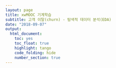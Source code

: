 ```yaml
---
layout: page
title: xwMOOC 기계학습
subtitle: 고객 이탈(churn) - 탐색적 데이터 분석(EDA)
date: "2018-09-07"
output:
  html_document: 
    toc: yes
    toc_float: true
    highlight: tango
    code_folding: hide
    number_section: true
---
```

 













